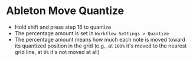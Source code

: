 # Ableton Move Quantize

- Hold shift and press step 16 to quantize
- The percentage amount is set in `Workflow Settings > Quantize`
- The percentage amount means how much each note is moved toward its quantized position in the grid (e.g., at `100%` it's moved to the nearest grid line, at `0%` it's not moved at all)
